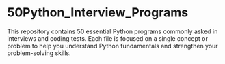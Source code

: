 # 50Python_Interview_Programs

This repository contains 50 essential Python programs commonly asked in interviews and coding tests. Each file is focused on a single concept or problem to help you understand Python fundamentals and strengthen your problem-solving skills.
